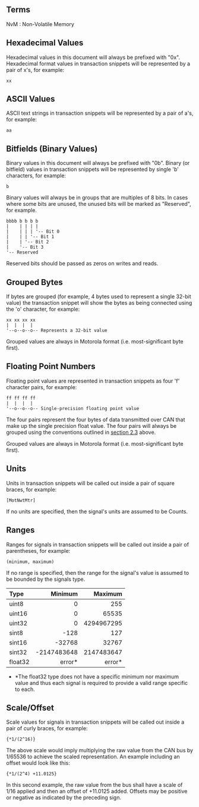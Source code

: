 Terms
------------------------------------------------------------------------------------------------------------------------
NvM
:   Non-Volatile Memory


Hexadecimal Values
------------------------------------------------------------------------------------------------------------------------
Hexadecimal values in this document will always be prefixed with "0x".  Hexadecimal format values in transaction
snippets will be represented by a pair of x's, for example:

    xx


ASCII Values
------------------------------------------------------------------------------------------------------------------------
ASCII text strings in transaction snippets will be represented by a pair of a's, for example:

    aa


Bitfields (Binary Values)
------------------------------------------------------------------------------------------------------------------------
Binary values in this document will always be prefixed with "0b".  Binary (or bitfield) values in transaction snippets
will be represented by single 'b' characters, for example:

    b

Binary values will always be in groups that are multiples of 8 bits.  In cases where some bits are unused, the unused
bits will be marked as "Reserved", for example.

    bbbb b b b b
    |    | | | |
    |    | | | '-- Bit 0
    |    | | '-- Bit 1
    |    | '-- Bit 2
    |    '-- Bit 3
    '-- Reserved

Reserved bits should be passed as zeros on writes and reads.


Grouped Bytes
------------------------------------------------------------------------------------------------------------------------
If bytes are grouped (for example, 4 bytes used to represent a single 32-bit value) the transaction snippet will show
the bytes as being connected using the 'o' character, for example:

    xx xx xx xx
    |  |  |  |
    '--o--o--o-- Represents a 32-bit value

Grouped values are always in Motorola format (i.e. most-significant byte first).


Floating Point Numbers
------------------------------------------------------------------------------------------------------------------------
Floating point values are represented in transaction snippets as four 'f' character pairs, for example:

    ff ff ff ff
    |  |  |  |
    '--o--o--o-- Single-precision floating point value

The four pairs represent the four bytes of data transmitted over CAN that make up the single precision float value. The
four pairs will always be grouped using the conventions outlined in [section 2.3](#grouping) above.

Grouped values are always in Motorola format (i.e. most-significant byte first).


Units
------------------------------------------------------------------------------------------------------------------------
Units in transaction snippets will be called out inside a pair of square braces, for example:

    [MotNwtMtr]

If no units are specified, then the signal's units are assumed to be Counts.


Ranges
------------------------------------------------------------------------------------------------------------------------
Ranges for signals in transaction snippets will be called out inside a pair of parentheses, for example:

    (minimum, maximum)

If no range is specified, then the range for the signal's value is assumed to be bounded by the signals type.

| Type    | Minimum     | Maximum    |
|:------- | -----------:| ----------:|
| uint8   | 0           | 255        |
| uint16  | 0           | 65535      |
| uint32  | 0           | 4294967295 |
| sint8   | -128        | 127        |
| sint16  | -32768      | 32767      |
| sint32  | -2147483648 | 2147483647 |
| float32 | error*      | error*     |

* *The float32 type does not have a specific minimum nor maximum value and thus each signal is required to provide a
valid range specific to each.


Scale/Offset
------------------------------------------------------------------------------------------------------------------------
Scale values for signals in transaction snippets will be called out inside a pair of curly braces, for example:

    {*1/(2^16)}

The above scale would imply multiplying the raw value from the CAN bus by 1/65536 to achieve the scaled representation.
An example including an offset would look like this:

    {*1/(2^4) +11.0125}

In this second example, the raw value from the bus shall have a scale of 1/16 applied and then an offset of +11.0125
added.  Offsets may be positive or negative as indicated by the preceding sign.